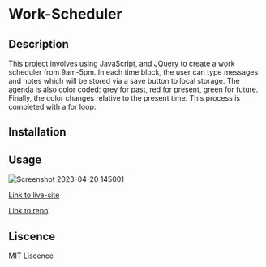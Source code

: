 # Work-Scheduler

## Description
This project involves using JavaScript, and JQuery to create a work scheduler from 9am-5pm. In each time block, the user can type messages and notes which will be stored via a save button to local storage. The agenda is also color coded: grey for past, red for present, green for future. Finally, the color changes relative to the present time. This process is completed with a for loop. 

## Installation

## Usage

![Screenshot 2023-04-20 145001](https://user-images.githubusercontent.com/127727591/233521858-e9f5fa7e-ff33-4dae-b46e-4376c50df6ed.png)



[Link to live-site](https://aliceli083.github.io/Work-Scheduler/)


[Link to repo](https://github.com/aliceli083/Work-Scheduler)

## Liscence

MIT Liscence
